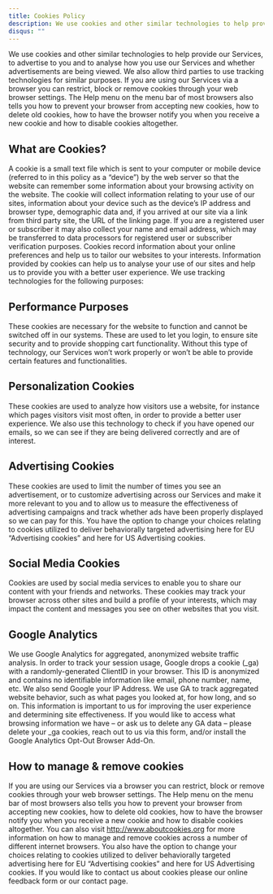 ```yaml
---
title: Cookies Policy
description: We use cookies and other similar technologies to help provide our Services, to advertise to you and to analyse how you use our Services and whether advertisements are being viewed. We also allow third parties to use tracking technologies for similar purposes. If you are using our Services via a browser you can restrict, block or remove cookies through your web browser settings. The Help menu on the menu bar of most browsers also tells you how to prevent your browser from accepting new cookies, how to delete old cookies, how to have the browser notify you when you receive a new cookie and how to disable cookies altogether.
disqus: ""
---
```




We use cookies and other similar technologies to help provide our Services, to advertise to you and to analyse how you use our Services and whether advertisements are being viewed. We also allow third parties to use tracking technologies for similar purposes. If you are using our Services via a browser you can restrict, block or remove cookies through your web browser settings. The Help menu on the menu bar of most browsers also tells you how to prevent your browser from accepting new cookies, how to delete old cookies, how to have the browser notify you when you receive a new cookie and how to disable cookies altogether.

## What are Cookies?

A cookie is a small text file which is sent to your computer or mobile device (referred to in this policy as a “device”) by the web server so that the website can remember some information about your browsing activity on the website.  The cookie will collect information relating to your use of our sites, information about your device such as the device’s IP address and browser type, demographic data and, if you arrived at our site via a link from third party site, the URL of the linking page. If you are a registered user or subscriber it may also collect your name and email address, which may be transferred to data processors for registered user or subscriber verification purposes. Cookies record information about your online preferences and help us to tailor our websites to your interests. Information provided by cookies can help us to analyse your use of our sites and help us to provide you with a better user experience. We use tracking technologies for the following purposes:

## Performance Purposes

These cookies are necessary for the website to function and cannot be switched off in our systems. These are used to let you login, to ensure site security and to provide shopping cart functionality. Without this type of technology, our Services won’t work properly or won’t be able to provide certain features and functionalities.

## Personalization Cookies

These cookies are used to analyze how visitors use a website, for instance which pages visitors visit most often, in order to provide a better user experience. We also use this technology to check if you have opened our emails, so we can see if they are being delivered correctly and are of interest.

## Advertising Cookies

These cookies are used to limit the number of times you see an advertisement, or to customize advertising across our Services and make it more relevant to you and to allow us to measure the effectiveness of advertising campaigns and track whether ads have been properly displayed so we can pay for this. You have the option to change your choices relating to cookies utilized to deliver behaviorally targeted advertising here for EU “Advertising cookies” and here for US Advertising cookies.

## Social Media Cookies

Cookies are used by social media services to enable you to share our content with your friends and networks. These cookies may track your browser across other sites and build a profile of your interests, which may impact the content and messages you see on other websites that you visit.

## Google Analytics

We use Google Analytics for aggregated, anonymized website traffic analysis. In order to track your session usage, Google drops a cookie (_ga) with a randomly-generated ClientID in your browser. This ID is anonymized and contains no identifiable information like email, phone number, name, etc. We also send Google your IP Address. We use GA to track aggregated website behavior, such as what pages you looked at, for how long, and so on. This information is important to us for improving the user experience and determining site effectiveness. If you would like to access what browsing information we have – or ask us to delete any GA data – please delete your _ga cookies, reach out to us via this form, and/or install the Google Analytics Opt-Out Browser Add-On.

## How to manage & remove cookies

If you are using our Services via a browser you can restrict, block or remove cookies through your web browser settings. The Help menu on the menu bar of most browsers also tells you how to prevent your browser from accepting new cookies, how to delete old cookies, how to have the browser notify you when you receive a new cookie and how to disable cookies altogether. You can also visit http://www.aboutcookies.org for more information on how to manage and remove cookies across a number of different internet browsers. You also have the option to change your choices relating to cookies utilized to deliver behaviorally targeted advertising here for EU “Advertising cookies” and here for US Advertising cookies. If you would like to contact us about cookies please our online feedback form or our contact page.
